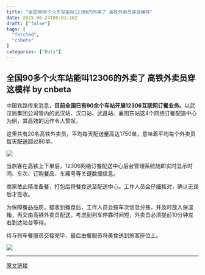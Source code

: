 ```yaml
---
title: "全国90多个火车站能叫12306的外卖了 高铁外卖员穿这模样"
date: 2025-06-24T05:01:18Z
draft: ["false"]
tags: [
  "fetched",
  "cnbeta"
]
categories: ["Duty"]
---
```

全国90多个火车站能叫12306的外卖了 高铁外卖员穿这模样 by cnbeta
------
<div style="margin-top:10px" class="content" id="artibody"><p><span style="text-wrap-mode: wrap;">中国铁路传来消息，</span><strong style="text-wrap-mode: wrap;">目前全国已有90余个车站开展12306互联网订餐业务。</strong><span style="text-wrap-mode: wrap;">以武汉局集团公司管内的武汉站、汉口站、武昌站、襄阳东站这4个网络订餐配送中心为例，其高效的运作令人赞叹。</span></p><div class="article-global"></div><p>这里共有20名高铁外卖员，平均每天配送量高达1750单，意味着平均每个外卖员每天配送超过80单。</p><p><img src="https://static.cnbetacdn.com/article/2025/0624/391d53e29436629.png"></p><p>当旅客在高铁上下单后，12306网络订餐配送中心后台管理系统随即实时显示时间、车次、订购餐品、车厢号等关键数据信息。</p><p>商家依此精准备餐，打包后将餐食送至配送中心。工作人员会仔细核对，确认无误后才签收。</p><p>为保障餐品品质，接收到餐食后，工作人员会按车次信息分拣，并及时放入保温箱，再交由高铁外卖员配送。考虑到列车停靠时间短，外卖员必须提前10分钟左右到达站台等待。</p><p>待与列车餐服员交接完毕，最后由餐服员将美食送到旅客座位上。</p><p><a href="//img1.mydrivers.com/img/20250624/fe5a5c7a53ce46f38bf785a4879357b4.png" target="_blank"><img src="https://static.cnbetacdn.com/article/2025/0624/06d1fb3292603a6.png"></a></p></div>  
<hr>
<a href="https://m.cnbeta.com.tw/wap/view/1508652.htm",target="_blank" rel="noopener noreferrer">原文链接</a>
